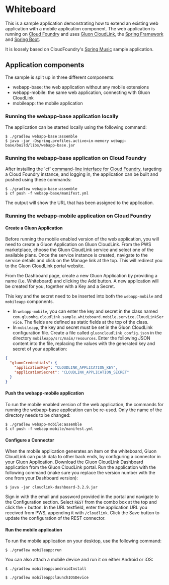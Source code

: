 Whiteboard
==========

This is a sample application demonstrating how to extend an existing web application with a mobile application
 component. The web application is running on [Cloud Foundry](http://cloudfoundry.org) and uses
 [Gluon CloudLink](http://gluonhq.com/products/cloudlink), the
 [Spring Framework](http://spring.io) and [Spring Boot](http://projects.spring.io/spring-boot/).

It is loosely based on CloudFoundry's [Spring Music](https://github.com/cloudfoundry-samples/spring-music)
 sample application.

## Application components

The sample is split up in three different components:

 * webapp-base: the web application without any mobile extensions
 * webapp-mobile: the same web application, connecting with Gluon CloudLink
 * mobileapp: the mobile application

### Running the webapp-base application locally

The application can be started locally using the following command:

~~~
$ ./gradlew webapp-base:assemble
$ java -jar -Dspring.profiles.active=in-memory webapp-base/build/libs/webapp-base.jar
~~~

### Running the webapp-base application on Cloud Foundry

After installing the 'cf' [command-line interface for Cloud Foundry](http://docs.cloudfoundry.org/cf-cli/),
targeting a Cloud Foundry instance, and logging in, the application can be built and pushed using these commands:

~~~
$ ./gradlew webapp-base:assemble
$ cf push -f webapp-base/manifest.yml
~~~

The output will show the URL that has been assigned to the application.

### Running the webapp-mobile application on Cloud Foundry

#### Create a Gluon Application

Before running the mobile enabled version of the web application, you will need to create a Gluon Application
on Gluon CloudLink. From the PWS marketplace, choose the Gluon CloudLink service and select one of the available
plans. Once the service instance is created, navigate to the service details and click on the Manage link at the
top. This will redirect you to the Gluon CloudLink portal website.

From the Dashboard page, create a new Gluon Application by providing a name (i.e. Whiteboard) and clicking the Add
button. A new application will be created for you, together with a Key and a Secret.

This key and the secret need to be inserted into both the `webapp-mobile` and `mobileapp` components.

* In `webapp-mobile`, you can enter the key and secret in the class named `com.gluonhq.cloudlink.sample.whiteboard.mobile.service.CloudLinkService`.
The fields are defined as static fields at the top of the class.
* In `mobileapp`, the key and secret must be set in the Gluon CloudLink configuration file. Create a file called
`gluoncloudlink_config.json` in the directory `mobileapp/src/main/resources`. Enter the following JSON content into the
file, replacing the values with the generated key and secret of your application:

~~~json
{
  "gluonCredentials": {
    "applicationKey": "CLOUDLINK_APPLICATION_KEY",
    "applicationSecret": "CLOUDLINK_APPLICATION_SECRET"
  }
}
~~~

#### Push the webapp-mobile application

To run the mobile enabled version of the web application, the commands for running the webapp-base application can
be re-used. Only the name of the directory needs to be changed:

~~~
$ ./gradlew webapp-mobile:assemble
$ cf push -f webapp-mobile/manifest.yml
~~~

#### Configure a Connector

When the mobile application generates an item on the whiteboard, Gluon CloudLink can push data to other back ends,
 by configuring a connector in your Gluon Application. Download the Gluon CloudLink Dashboard application from
 the Gluon CloudLink portal. Run the application with the following command (make sure you replace the version 
number with the one from your Dashboard version):

~~~
$ java -jar cloudlink-dashboard-3.2.9.jar
~~~

Sign in with the email and password provided in the portal and navigate to the Configuration section. Select
`REST` from the combo box at the top and click the + button. In the URL textfield, enter the application URL
you received from PWS, appending it with `/cloudlink`. Click the Save button to update the configuration of
the REST connector.

#### Run the mobile application

To run the mobile application on your desktop, use the following command:

~~~
$ ./gradlew mobileapp:run
~~~

You can also attach a mobile device and run it on either Android or iOS:

~~~
$ ./gradlew mobileapp:androidInstall
~~~

~~~
$ ./gradlew mobileapp:launchIOSDevice
~~~
